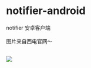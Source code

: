 notifier-android
================

notifier 安卓客户端<br/><br />
图片来自西电官网～<br/><br />

<img src="http://farm3.staticflickr.com/2819/12793457393_6b6d9c768a_b.jpg"/>